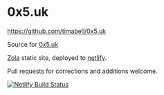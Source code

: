 # 0x5.uk

<https://github.com/timabell/0x5.uk>

Source for [0x5.uk](https://0x5.uk)

[Zola](https://www.getzola.org/) static site, deployed to [netlify](https://www.netlify.com/).

Pull requests for corrections and additions welcome.

[![Netlify Build Status](https://api.netlify.com/api/v1/badges/f58f67bc-9d9a-4103-ba33-f454cf947705/deploy-status)](https://app.netlify.com/projects/0x5uk/deploys)
